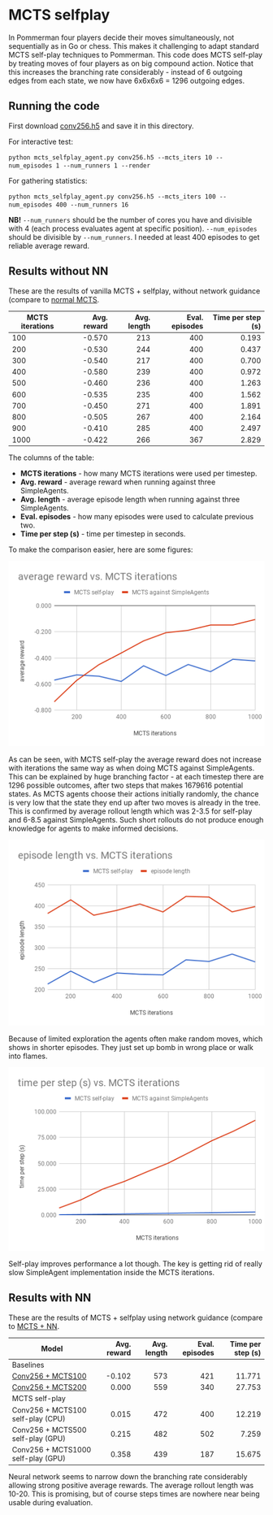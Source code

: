 # MCTS selfplay

In Pommerman four players decide their moves simultaneously, not sequentially as in Go or chess. This makes it challenging to adapt standard MCTS self-play techniques to Pommerman. This code does MCTS self-play by treating moves of four players as on big compound action. Notice that this increases the branching rate considerably - instead of 6 outgoing edges from each state, we now have 6x6x6x6 = 1296 outgoing edges.

## Running the code

First download [conv256.h5](https://github.com/tambetm/pommerman-baselines/releases/download/simple_600K_models/conv256.h5) and save it in this directory.

For interactive test:
```
python mcts_selfplay_agent.py conv256.h5 --mcts_iters 10 --num_episodes 1 --num_runners 1 --render
```
For gathering statistics:
```
python mcts_selfplay_agent.py conv256.h5 --mcts_iters 100 --num_episodes 400 --num_runners 16
```
**NB!** `--num_runners` should be the number of cores you have and divisible with 4 (each process evaluates agent at specific position). `--num_episodes` should be divisible by `--num_runners`. I needed at least 400 episodes to get reliable average reward.

## Results without NN

These are the results of vanilla MCTS + selfplay, without network guidance (compare to [normal MCTS](../mcts#results).

| MCTS iterations | Avg. reward | Avg. length | Eval. episodes | Time per step (s) |
| --- | ---: | ---: | ---: | ---: |
| 100 | -0.570 | 213 | 400 | 0.193 |
| 200 | -0.530 | 244 | 400 | 0.437 |
| 300 | -0.540 | 217 | 400 | 0.700 |
| 400 | -0.580 | 239 | 400 | 0.972 |
| 500 | -0.460 | 236 | 400 | 1.263 |
| 600 | -0.535 | 235 | 400 | 1.562 |
| 700 | -0.450 | 271 | 400 | 1.891 |
| 800 | -0.505 | 267 | 400 | 2.164 |
| 900 | -0.410 | 285 | 400 | 2.497 |
| 1000 | -0.422 | 266 | 367 | 2.829 |

The columns of the table:
* **MCTS iterations** - how many MCTS iterations were used per timestep.
* **Avg. reward** - average reward when running against three SimpleAgents.
* **Avg. length** - average episode length when running against three SimpleAgents.
* **Eval. episodes** - how many episodes were used to calculate previous two.
* **Time per step (s)** - time per timestep in seconds.

To make the comparison easier, here are some figures:

![Average reward vs MCTS iterations](/mcts_selfplay/images/avg_reward_vs_mcts_iters.png)

As can be seen, with MCTS self-play the average reward does not increase with iterations the same way as when doing MCTS against SimpleAgents. This can be explained by huge branching factor - at each timestep there are 1296 possible outcomes, after two steps that makes 1679616 potential states. As MCTS agents choose their actions initially randomly, the chance is very low that the state they end up after two moves is already in the tree. This is confirmed by average rollout length which was 2-3.5 for self-play and 6-8.5 against SimpleAgents. Such short rollouts do not produce enough knowledge for agents to make informed decisions.

![Average episode length vs MCTS iterations](/mcts_selfplay/images/avg_length_vs_mcts_iters.png)

Because of limited exploration the agents often make random moves, which shows in shorter episodes. They just set up bomb in wrong place or walk into flames. 

![Time per step (s) vs MCTS iterations](/mcts_selfplay/images/time_per_step_vs_mcts_iters.png)

Self-play improves performance a lot though. The key is getting rid of really slow SimpleAgent implementation inside the MCTS iterations.

## Results with NN

These are the results of MCTS + selfplay using network guidance (compare to [MCTS + NN](../mcts_nn#results).

| Model | Avg. reward | Avg. length | Eval. episodes | Time per step (s) |
| --- | ---: | ---: | ---: | ---: |
| Baselines |
| [Conv256 + MCTS100](../mcts_nn#results) | -0.102 | 573 | 421 | 11.771 |
| [Conv256 + MCTS200](../mcts_nn#results) | 0.000 | 559 | 340 | 27.753 |
| MCTS self-play |
| Conv256 + MCTS100 self-play (CPU) | 0.015 | 472 | 400 | 12.219 |
| Conv256 + MCTS500 self-play (GPU) | 0.215 | 482 | 502 | 7.259 |
| Conv256 + MCTS1000 self-play (GPU) | 0.358 | 439 | 187 | 15.675 |

Neural network seems to narrow down the branching rate considerably allowing strong positive average rewards. The average rollout length was 10-20. This is promising, but of course steps times are nowhere near being usable during evaluation.
